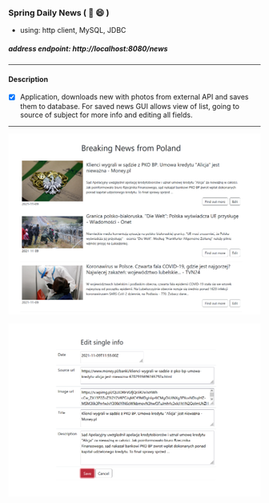### Spring Daily News ( :newspaper: :smile: )
- using: http client, MySQL, JDBC

##### address endpoint: http://localhost:8080/news
***
#### Description 
- [X] Application, downloads new with photos from external API and saves them to database. For saved news GUI allows view of list, going to source of subject for more info and editing all fields.
***

![screen shot](https://github.com/Rafal-Stefanski/Spring-Daily-News/blob/master/src/main/resources/static/screen_shot_01.png)

![screen shot](https://github.com/Rafal-Stefanski/Spring-Daily-News/blob/master/src/main/resources/static/screen_shot_02.png)
